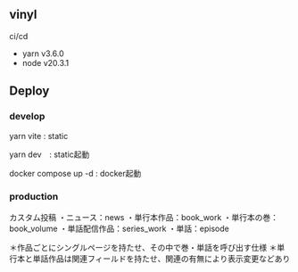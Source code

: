 ## vinyl 

ci/cd

- yarn v3.6.0
- node v20.3.1

## Deploy

### develop
yarn vite : static

yarn dev　: static起動

docker compose up -d : docker起動

### production

カスタム投稿
・ニュース：news
・単行本作品：book_work
・単行本の巻：book_volume
・単話配信作品：series_work
・単話：episode

＊作品ごとにシングルページを持たせ、その中で巻・単話を呼び出す仕様
＊単行本と単話作品は関連フィールドを持たせ、関連の有無により表示変更などあり